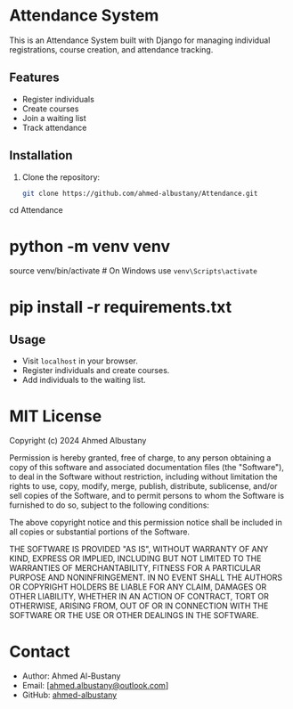 # Attendance System

This is an Attendance System built with Django for managing individual registrations, course creation, and attendance tracking.

## Features
- Register individuals
- Create courses
- Join a waiting list
- Track attendance


## Installation
1. Clone the repository:
   ```bash
   git clone https://github.com/ahmed-albustany/Attendance.git

cd Attendance

# python -m venv venv
source venv/bin/activate   # On Windows use `venv\Scripts\activate`


# pip install -r requirements.txt

## Usage
- Visit `localhost` in your browser.
- Register individuals and create courses.
- Add individuals to the waiting list.


# MIT License

Copyright (c) 2024 Ahmed Albustany

Permission is hereby granted, free of charge, to any person obtaining a copy
of this software and associated documentation files (the "Software"), to deal
in the Software without restriction, including without limitation the rights
to use, copy, modify, merge, publish, distribute, sublicense, and/or sell
copies of the Software, and to permit persons to whom the Software is
furnished to do so, subject to the following conditions:

The above copyright notice and this permission notice shall be included in all
copies or substantial portions of the Software.

THE SOFTWARE IS PROVIDED "AS IS", WITHOUT WARRANTY OF ANY KIND, EXPRESS OR
IMPLIED, INCLUDING BUT NOT LIMITED TO THE WARRANTIES OF MERCHANTABILITY,
FITNESS FOR A PARTICULAR PURPOSE AND NONINFRINGEMENT. IN NO EVENT SHALL THE
AUTHORS OR COPYRIGHT HOLDERS BE LIABLE FOR ANY CLAIM, DAMAGES OR OTHER
LIABILITY, WHETHER IN AN ACTION OF CONTRACT, TORT OR OTHERWISE, ARISING FROM,
OUT OF OR IN CONNECTION WITH THE SOFTWARE OR THE USE OR OTHER DEALINGS IN THE
SOFTWARE.


# Contact
- Author: Ahmed Al-Bustany
- Email: [ahmed.albustany@outlook.com]
- GitHub: [ahmed-albustany](https://github.com/ahmed-albustany)
